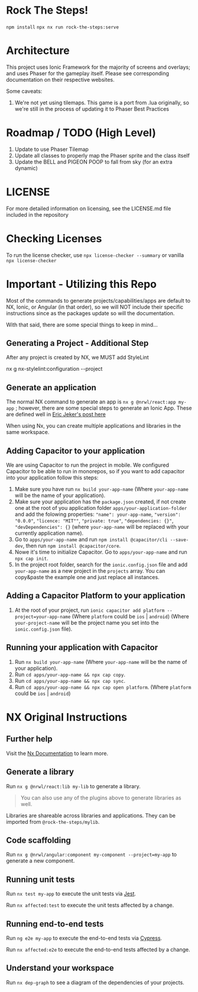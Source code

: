 # Rock The Steps!

```npm install```
```npx nx run rock-the-steps:serve``` 

# Architecture

This project uses Ionic Framework for the majority of screens and overlays; and uses Phaser for the gameplay itself.  Please see corresponding documentation on their respective websites.

Some caveats:
1. We're not yet using tilemaps.  This game is a port from .lua originally, so we're still in the process of updating it to Phaser Best Practices

# Roadmap / TODO (High Level)
1. Update to use Phaser Tilemap 
2. Update all classes to properly map the Phaser sprite and the class itself
3. Update the BELL and PIGEON POOP to fall from sky (for an extra dynamic)

# LICENSE

For more detailed information on licensing, see the LICENSE.md file included in the repository

# Checking Licenses

To run the license checker, use
`npx license-checker --summary` or vanilla `npx license-checker`

# Important - Utilizing this Repo

Most of the commands to generate projects/capabilities/apps are default to NX, Ionic, or Angular (in that order), so we will NOT include their specific instructions since as the packages update so will the documentation.  

With that said, there are some special things to keep in mind...

## Generating a Project - Additional Step

After any project is created by NX, we MUST add StyleLint

nx g nx-stylelint:configuration --project <projectName>

## Generate an application

The normal NX command to generate an app is `nx g @nrwl/react:app my-app` ; however, there are some special steps to generate an Ionic App.  These are defined well in [Eric Jeker's post here](https://medium.com/@eric.jeker/how-to-integrate-ionic-in-nrwl-nx-3493fcb7e85e)

When using Nx, you can create multiple applications and libraries in the same workspace.

## Adding Capacitor to your application

We are using Capacitor to run the project in mobile. We configured Capacitor to be able to run in monorepos, so if you want to add capacitor into your application follow this steps:

1. Make sure you have run `nx build your-app-name` (Where `your-app-name` will be the name of your application).
2. Make sure your application has the `package.json` created, if not create one at the root of you application folder `apps/your-application-folder` and add the folowing properties: `"name": your-app-name`, `"version": "0.0.0"`, `"licence: "MIT""`, `"private: true"`, `"dependencies: {}"`, `"devDependencies": {}` (where `your-app-name` will be replaced with your currently application name).
3. Go to `apps/your-app-name` and run `npm install @capacitor/cli --save-dev`, then run `npm install @capacitor/core`.
4. Nowe it's time to initialize Capacitor. Go to `apps/your-app-name` and run `npx cap init`.
5. In the project root folder, search for the `ionic.config.json` file and add `your-app-name` as a new project in the `projects` array. You can copy&paste the example one and just replace all instances.

## Adding a Capacitor Platform to your application

1. At the root of your project, run `ionic capacitor add platform --project=your-app-name` (Where `platform` could be `ios` | `android`) (Where `your-project-name` will be the project name you set into the `ionic.config.json` file).

## Running your application with Capacitor

1. Run `nx build your-app-name` (Where `your-app-name` will be the name of your application).
2. Run `cd apps/your-app-name && npx cap copy`.
3. Run `cd apps/your-app-name && npx cap sync`.
4. Run `cd apps/your-app-name && npx cap open platform`. (Where `platform` could be `ios` | `android`)

# NX Original Instructions

## Further help

Visit the [Nx Documentation](https://nx.dev) to learn more.

## Generate a library

Run `nx g @nrwl/react:lib my-lib` to generate a library.

> You can also use any of the plugins above to generate libraries as well.

Libraries are shareable across libraries and applications. They can be imported from `@rock-the-steps/mylib`.

## Code scaffolding

Run `nx g @nrwl/angular:component my-component --project=my-app` to generate a new component.

## Running unit tests

Run `nx test my-app` to execute the unit tests via [Jest](https://jestjs.io).

Run `nx affected:test` to execute the unit tests affected by a change.

## Running end-to-end tests

Run `ng e2e my-app` to execute the end-to-end tests via [Cypress](https://www.cypress.io).

Run `nx affected:e2e` to execute the end-to-end tests affected by a change.

## Understand your workspace

Run `nx dep-graph` to see a diagram of the dependencies of your projects.
